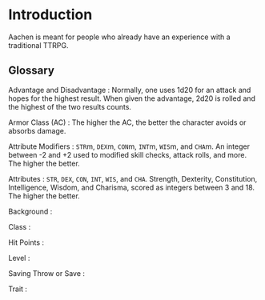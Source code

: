 
# Introduction

Aachen is meant for people who already have an experience with a traditional TTRPG.

<!-- vvv -->


<!-- <div.glossary> -->

## Glossary

Advantage and Disadvantage
: Normally, one uses 1d20 for an attack and hopes for the highest result. When given the advantage, 2d20 is rolled and the highest of the two results counts.

Armor Class (AC)
: The higher the AC, the better the character avoids or absorbs damage.

Attribute Modifiers
: `STR`m, `DEX`m, `CON`m, `INT`m, `WIS`m, and `CHA`m. An integer between -2 and +2 used to modified skill checks, attack rolls, and more. The higher the better.

Attributes
: `STR`, `DEX`, `CON`, `INT`, `WIS`, and `CHA`. Strength, Dexterity, Constitution, Intelligence, Wisdom, and Charisma, scored as integers between 3 and 18. The higher the better.

Background
:

Class
:

Hit Points
:

Level
:

Saving Throw or Save
:

Trait
:

<!-- </div> -->
